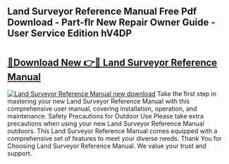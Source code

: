 ## Land Surveyor Reference Manual Free Pdf Download - Part-flr New Repair Owner Guide - User Service Edition hV4DP

# <h2><a href="http://bc14552.oget.top/?id=Land+Surveyor+Reference+Manual">🔗Download New 👉🔴 Land Surveyor Reference Manual</a></h2>

[![Land Surveyor Reference Manual new download](https://i.imgur.com/5g1atiW.png)](http://bc14552.oget.top/?id=Land+Surveyor+Reference+Manual)
Take the first step in mastering your new Land Surveyor Reference Manual with this comprehensive user manual, covering installation, operation, and maintenance. Safety Precautions for Outdoor Use Please take extra precautions when using your new Land Surveyor Reference Manual outdoors. This Land Surveyor Reference Manual comes equipped with a comprehensive set of features to meet your diverse needs. Thank You for Choosing Land Surveyor Reference Manual. We value your trust and support.
